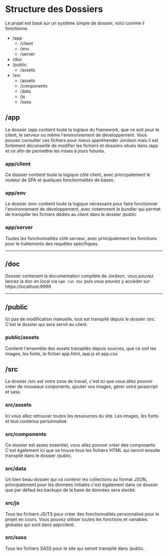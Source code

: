 # Structure des Dossiers

Le projet est basé sur un système simple de dossier, voici comme il fonctionne.

* /app
    * /client
    * /env
    * /server
* /doc
* /public
    * /assets
* /src
    * /assets
    * /components
    * /data
    * /js
    * /sass

## /app

Le dossier /app contient toute la logique du framework, que ce soit pour le client, le serveur ou même l'environnement de développement. Vous pouvez consulter ces fichiers pour mieux appréhender Jordson mais il est fortement déconseillé de modifier les fichiers et dossiers situés dans /app et ce afin de permettre les mises à jours futures.

### app/client

Ce dossier contient toute la logique côté client, avec principalement le routeur de SPA et quelques fonctionnalités de bases.

### app/env

Le dossier /env contient toute la logique nécessaire pour faire fonctionner l'environnement de développement, avec notemment le bundler qui permet de transpiler les fichiers dédiés au client dans le dossier /public

### app/server

Toutes les fonctionnalités côté serveur, avec principalement les fonctions pour le traitements des requêtes spécifiques.

---

## /doc

Dossier contenant la documentation complète de Jordson, vous pouvez lancez la doc en local via `npm run doc` puis vous pouvez y accèder sur https://localhost:9999

---

## /public

Ici pas de modification manuelle, tout est transpilé depuis le dossier /src. C'est le dossier qui sera servit au client.

### public/assets

Contient l'ensemble des assets transpilés depuis sources, que ce soit les images, les fonts, le fichier app.html, app.js et app.css.

## /src

Le dossier /src est votre zone de travail, c'est ici que vous allez pouvoir créer de nouveaux conponents, ajouter vos images, gérer votre javascript et sass.

### src/assets

Ici vous allez retrouver toutes les ressources du site. Les images, les fonts et tout contenus personnalisé.

### src/components

Ce dossier est assez essentiel, vous allez pouvoir créer des composants. C'est également ici que se trouve tous les fichiers HTML qui seront ensuite transpilé dans le dossier /public.

### src/data

Un bien beau dossier qui va contenir les collections au format JSON, principalement pour les données initiales c'est également dans ce dossier que par défaut les backups de la base de données sera stocké.

### src/js

Tous les fichiers JS/TS pour créer des fonctionnalités personnalisé pour le projet en cours. Vous pouvez utiliser toutes les fonctions et variables globales qui sont dans app/client.

### src/sass

Tous les fichiers SASS pour le site qui seront transpilé dans /public.